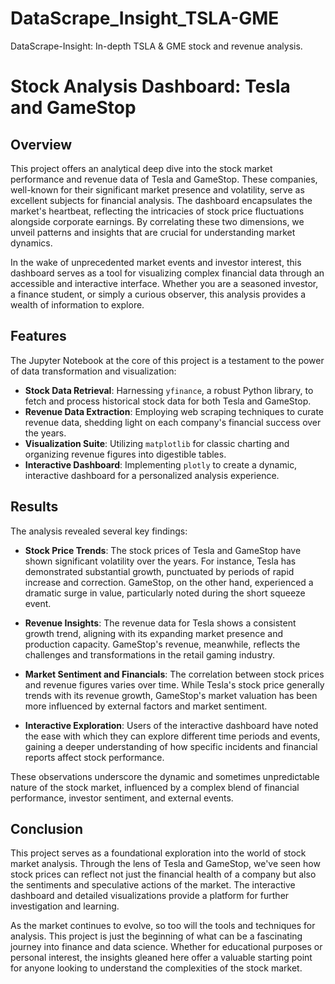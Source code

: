 # DataScrape_Insight_TSLA-GME
DataScrape-Insight: In-depth TSLA &amp; GME stock and revenue analysis.

# Stock Analysis Dashboard: Tesla and GameStop

## Overview

This project offers an analytical deep dive into the stock market performance and revenue data of Tesla and GameStop. These companies, well-known for their significant market presence and volatility, serve as excellent subjects for financial analysis. The dashboard encapsulates the market's heartbeat, reflecting the intricacies of stock price fluctuations alongside corporate earnings. By correlating these two dimensions, we unveil patterns and insights that are crucial for understanding market dynamics.

In the wake of unprecedented market events and investor interest, this dashboard serves as a tool for visualizing complex financial data through an accessible and interactive interface. Whether you are a seasoned investor, a finance student, or simply a curious observer, this analysis provides a wealth of information to explore.

## Features

The Jupyter Notebook at the core of this project is a testament to the power of data transformation and visualization:

- **Stock Data Retrieval**: Harnessing `yfinance`, a robust Python library, to fetch and process historical stock data for both Tesla and GameStop.
- **Revenue Data Extraction**: Employing web scraping techniques to curate revenue data, shedding light on each company's financial success over the years.
- **Visualization Suite**: Utilizing `matplotlib` for classic charting and organizing revenue figures into digestible tables.
- **Interactive Dashboard**: Implementing `plotly` to create a dynamic, interactive dashboard for a personalized analysis experience.

## Results

The analysis revealed several key findings:

- **Stock Price Trends**: The stock prices of Tesla and GameStop have shown significant volatility over the years. For instance, Tesla has demonstrated substantial growth, punctuated by periods of rapid increase and correction. GameStop, on the other hand, experienced a dramatic surge in value, particularly noted during the short squeeze event.

- **Revenue Insights**: The revenue data for Tesla shows a consistent growth trend, aligning with its expanding market presence and production capacity. GameStop's revenue, meanwhile, reflects the challenges and transformations in the retail gaming industry.

- **Market Sentiment and Financials**: The correlation between stock prices and revenue figures varies over time. While Tesla's stock price generally trends with its revenue growth, GameStop's market valuation has been more influenced by external factors and market sentiment.

- **Interactive Exploration**: Users of the interactive dashboard have noted the ease with which they can explore different time periods and events, gaining a deeper understanding of how specific incidents and financial reports affect stock performance.

These observations underscore the dynamic and sometimes unpredictable nature of the stock market, influenced by a complex blend of financial performance, investor sentiment, and external events.

## Conclusion

This project serves as a foundational exploration into the world of stock market analysis. Through the lens of Tesla and GameStop, we've seen how stock prices can reflect not just the financial health of a company but also the sentiments and speculative actions of the market. The interactive dashboard and detailed visualizations provide a platform for further investigation and learning.

As the market continues to evolve, so too will the tools and techniques for analysis. This project is just the beginning of what can be a fascinating journey into finance and data science. Whether for educational purposes or personal interest, the insights gleaned here offer a valuable starting point for anyone looking to understand the complexities of the stock market.
